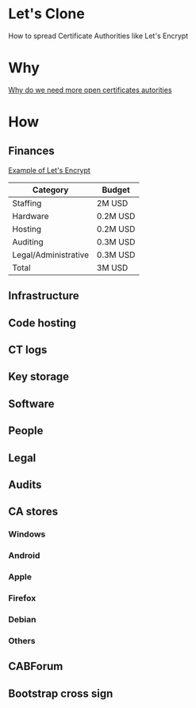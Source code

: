 # Let's Clone

How to spread Certificate Authorities like Let's Encrypt

# Why

[Why do we need more open certificates autorities](/WHY.md)

# How

## Finances

[Example of Let's Encrypt](/FINANCES.md)

|Category|Budget|
|---|---|
|Staffing|2M USD|
|Hardware|0.2M USD|
|Hosting|0.2M USD|
|Auditing|0.3M USD|
|Legal/Administrative|0.3M USD|
|Total|3M USD|

## Infrastructure
## Code hosting
## CT logs
## Key storage
## Software
## People
## Legal
## Audits
## CA stores

### Windows
### Android
### Apple
### Firefox
### Debian
### Others

## CABForum
## Bootstrap cross sign
